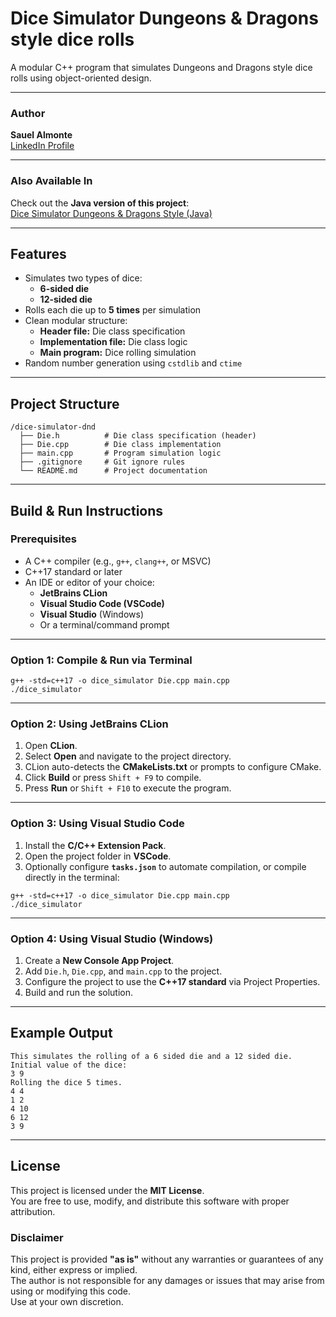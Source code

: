 # Dice Simulator Dungeons & Dragons style dice rolls
A modular C++ program that simulates Dungeons and Dragons style dice rolls using object-oriented design.

---

### Author

**Sauel Almonte**  
[LinkedIn Profile](https://www.linkedin.com/in/sauel-almonte)

---

### Also Available In

Check out the **Java version of this project**:  
[Dice Simulator Dungeons & Dragons Style (Java)](https://github.com/yourusername/java-dice-simulator-dnd)

---

## Features

- Simulates two types of dice:
    - **6-sided die**
    - **12-sided die**
- Rolls each die up to **5 times** per simulation
- Clean modular structure:
    - **Header file:** Die class specification
    - **Implementation file:** Die class logic
    - **Main program:** Dice rolling simulation
- Random number generation using `cstdlib` and `ctime`

---

## Project Structure

```
/dice-simulator-dnd
  ├── Die.h          # Die class specification (header)
  ├── Die.cpp        # Die class implementation
  ├── main.cpp       # Program simulation logic
  ├── .gitignore     # Git ignore rules
  └── README.md      # Project documentation
```

---

## Build & Run Instructions

### Prerequisites
- A C++ compiler (e.g., `g++`, `clang++`, or MSVC)
- C++17 standard or later
- An IDE or editor of your choice:
    - **JetBrains CLion**
    - **Visual Studio Code (VSCode)**
    - **Visual Studio** (Windows)
    - Or a terminal/command prompt

---

### Option 1: Compile & Run via Terminal
```text
g++ -std=c++17 -o dice_simulator Die.cpp main.cpp
./dice_simulator
```

---

### Option 2: Using JetBrains CLion
1. Open **CLion**.
2. Select **Open** and navigate to the project directory.
3. CLion auto-detects the **CMakeLists.txt** or prompts to configure CMake.
4. Click **Build** or press `Shift + F9` to compile.
5. Press **Run** or `Shift + F10` to execute the program.

---

### Option 3: Using Visual Studio Code
1. Install the **C/C++ Extension Pack**.
2. Open the project folder in **VSCode**.
3. Optionally configure **`tasks.json`** to automate compilation, or compile directly in the terminal:
```text
g++ -std=c++17 -o dice_simulator Die.cpp main.cpp
./dice_simulator
```

---

### Option 4: Using Visual Studio (Windows)
1. Create a **New Console App Project**.
2. Add `Die.h`, `Die.cpp`, and `main.cpp` to the project.
3. Configure the project to use the **C++17 standard** via Project Properties.
4. Build and run the solution.

---

## Example Output
```text
This simulates the rolling of a 6 sided die and a 12 sided die.
Initial value of the dice:
3 9
Rolling the dice 5 times.
4 4
1 2
4 10
6 12
3 9
```

---

## License

This project is licensed under the **MIT License**.  
You are free to use, modify, and distribute this software with proper attribution.

### Disclaimer
This project is provided **"as is"** without any warranties or guarantees of any kind, either express or implied.  
The author is not responsible for any damages or issues that may arise from using or modifying this code.  
Use at your own discretion.
